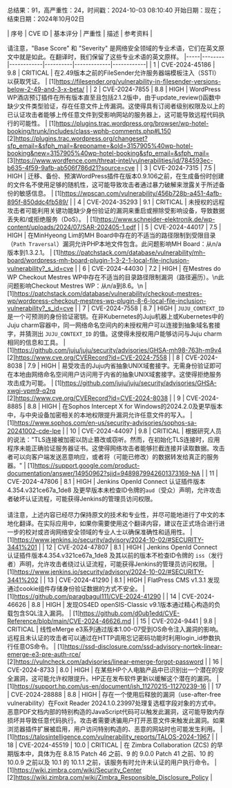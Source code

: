 总结果：91，高严重性：24，时间戳：2024-10-03 08:10:40
开始日期：现在；结束日期：2024年10月02日

| 序号 | CVE ID | 基本评分 | 严重性 | 描述 | 参考资料 |

请注意，"Base Score" 和 "Severity" 是网络安全领域的专业术语，它们在英文原文中就是如此。在翻译时，我们保留了这些专业术语的英文原样。
|-----|--------|------------|----------|-------------|------------|
| 1 | CVE-2024-45186 | 9.8  | CRITICAL | 在2.49版本之前的FileSender允许服务器端模板注入（SSTI）以获取凭证。 | [1]https://filesender.org/vulnerability-in-filesender-versions-below-2-49-and-3-x-beta/ |
| 2 | CVE-2024-7855 | 8.8  | HIGH | WordPress WP酒店预订插件在所有版本直至且包括2.1.2版中，由于update_review()函数中缺少文件类型验证，存在任意文件上传漏洞。这使得具有订阅者级别权限及以上的已认证攻击者能够上传任意文件到受影响网站的服务器上，这可能导致远程代码执行的可能性。 | [1]https://plugins.trac.wordpress.org/browser/wp-hotel-booking/trunk/includes/class-wphb-comments.php#L150<br>[2]https://plugins.trac.wordpress.org/changeset?sfp_email=&sfph_mail=&reponame=&old=3157905%40wp-hotel-booking&new=3157905%40wp-hotel-booking&sfp_email=&sfph_mail=<br>[3]https://www.wordfence.com/threat-intel/vulnerabilities/id/784593ec-b635-4f59-9afb-ab506f786d21?source=cve |
| 3 | CVE-2024-7315 | 7.5  | HIGH | 迁移、备份、预演WordPress插件在版本0.9.106之前，在生成备份时创建的文件名不使用足够的随机性，这可能导致攻击者通过暴力破解来泄露关于所述备份的敏感信息。 | [1]https://wpscan.com/vulnerability/456b728b-a451-4afb-895f-850ddc4fb589/ |
| 4 | CVE-2024-35293 | 9.1  | CRITICAL | 未授权的远程攻击者可能利用关键功能缺少身份验证的漏洞来重启或擦除受影响设备，导致数据丢失和/或拒绝服务（DoS）。 | [1]https://www.schneider-elektronik.de/wp-content/uploads/2024/07/SAR-202405-1.pdf |
| 5 | CVE-2024-44017 | 7.5  | HIGH | 在MinHyeong Lim的MH Board中存在的不适当的路径限制到受限目录（`Path Traversal`）漏洞允许PHP本地文件包含。此问题影响MH Board：从n/a版本到1.3.2.1。 | [1]https://patchstack.com/database/vulnerability/mh-board/wordpress-mh-board-plugin-1-3-2-1-local-file-inclusion-vulnerability?_s_id=cve |
| 6 | CVE-2024-44030 | 7.2  | HIGH | 在Mestres do WP Checkout Mestres WP中存在不适当的目录路径限制漏洞（路径遍历）。\n此问题影响Checkout Mestres WP：从n/a到8.6。\n | [1]https://patchstack.com/database/vulnerability/checkout-mestres-wp/wordpress-checkout-mestres-wp-plugin-8-6-local-file-inclusion-vulnerability?_s_id=cve |
| 7 | CVE-2024-7558 | 8.7  | HIGH | `JUJU_CONTEXT_ID` 是一个可预测的身份验证密钥。在非Kubernetes的Juju机器上或Kubernetes中的Juju charm容器中，同一网络命名空间内的未授权用户可以连接到抽象域名套接字，并猜测出 `JUJU_CONTEXT_ID` 的值。这使得未授权用户能够访问与Juju charm相同的信息和工具。 | [1]https://github.com/juju/juju/security/advisories/GHSA-mh98-763h-m9v4<br>[2]https://www.cve.org/CVERecord?id=CVE-2024-7558 |
| 8 | CVE-2024-8038 | 7.9  | HIGH | 易受攻击的Juju内省抽象UNIX域套接字。无需身份验证即可在本地由网络命名空间用户访问用于内省的抽象UNIX域套接字。这使得拒绝服务攻击成为可能。 | [1]https://github.com/juju/juju/security/advisories/GHSA-xwgj-vpm9-q2rq<br>[2]https://www.cve.org/CVERecord?id=CVE-2024-8038 |
| 9 | CVE-2024-8885 | 8.8  | HIGH | 在Sophos Intercept X for Windows的2024.2.0及更早版本中，与中央设备加密相关的本地权限提升漏洞允许任意文件的写入。 | [1]https://www.sophos.com/en-us/security-advisories/sophos-sa-20241002-cde-lpe |
| 10 | CVE-2024-44097 | 9.8  | CRITICAL | 根据研究人员的说法："TLS连接被加密以防止篡改或窃听。然而，在初始化TLS连接时，应用程序未能正确验证服务器证书。这使得网络攻击者能够拦截连接并读取数据。攻击者可以向客户端发送恶意响应，或者将（可能已修改）的数据转发给真正的服务器。" | [1]https://support.google.com/product-documentation/answer/14950962?sjid=9489879942601373169-NA |
| 11 | CVE-2024-47806 | 8.1  | HIGH | Jenkins OpenId Connect 认证插件版本4.354.v321ce67a_1de8 及更早版本未检查ID令牌的`aud`（受众）声明，允许攻击者破坏认证流程，可能获得Jenkins的管理员访问权限。<br><br>请注意，上述内容已经尽力保持原文的技术和专业性，并尽可能地进行了中文的本地化翻译。在实际应用中，如果你需要使用这个翻译内容，建议在正式场合进行进一步的校对或咨询网络安全领域的专业人士以确保准确性和适用性。 | [1]https://www.jenkins.io/security/advisory/2024-10-02/#SECURITY-3441%201 |
| 12 | CVE-2024-47807 | 8.1  | HIGH | Jenkins OpenId Connect 认证插件版本4.354.v321ce67a_1de8 及其以前的版本不检查ID令牌的 `iss`（发行者）声明，允许攻击者绕过认证流程，可能获得Jenkins的管理员访问权限。 | [1]https://www.jenkins.io/security/advisory/2024-10-02/#SECURITY-3441%202 |
| 13 | CVE-2024-41290 | 8.1  | HIGH | FlatPress CMS v1.3.1 发现通过cookie组件存储身份验证数据的方式不安全。 | [1]https://github.com/paragbagul111/CVE-2024-41290 |
| 14 | CVE-2024-46626 | 8.8  | HIGH | 发现OS4ED openSIS-Classic v9.1版本通过精心构造的负载包含SQL注入漏洞。 | [1]https://github.com/d0ub1edd/CVE-Reference/blob/main/CVE-2024-46626.md |
| 15 | CVE-2024-9441 | 9.8  | CRITICAL | 线性eMerge e3系列通过版本1.00-07受到OS命令注入漏洞的影响。远程且未认证的攻击者可以通过在HTTP调用忘记密码功能时利用login_id参数执行任意OS命令。 | [1]https://ssd-disclosure.com/ssd-advisory-nortek-linear-emerge-e3-pre-auth-rce/<br>[2]https://vulncheck.com/advisories/linear-emerge-forgot-password |
| 16 | CVE-2024-8733 | 8.0  | HIGH | 在某些HP个人电脑产品中已识别出一个潜在的安全漏洞，这可能允许权限提升。HP正在发布软件更新以缓解这个潜在的漏洞。 | [1]https://support.hp.com/us-en/document/ish_11270215-11270239-16 |
| 17 | CVE-2024-28888 | 8.8  | HIGH | 存在一个使用后释放的漏洞（use-after-free vulnerability）在Foxit Reader 2024.1.0.23997处理复选框字段对象的方式中。恶意PDF文档内部的特别构造的JavaScript代码可以触发此漏洞，这可能导致内存损坏并导致任意代码执行。攻击者需要诱骗用户打开恶意文件来触发此漏洞。如果浏览器插件扩展被启用，用户访问特别构造的、恶意的网站时也可能发生利用。 | [1]https://talosintelligence.com/vulnerability_reports/TALOS-2024-1967 |
| 18 | CVE-2024-45519 | 10.0  | CRITICAL | 在 Zimbra Collaboration (ZCS) 的早期版本中，具体为在 8.8.15 Patch 46 之前、9 的 9.0.0 Patch 41 之前、10 的 10.0.9 之前以及 10.1 的 10.1.1 之前，该服务有时允许未认证的用户执行命令。 | [1]https://wiki.zimbra.com/wiki/Security_Center<br>[2]https://wiki.zimbra.com/wiki/Zimbra_Responsible_Disclosure_Policy |
